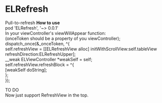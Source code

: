 ELRefresh
=========

Pull-to-refresh
<b>How to use</b><br/>
pod 'ELRefresh', '~> 0.0.1'<br/>
In your viewController's viewWillAppear function:<br/>
(onceToken should be a property of you viewController);<br/>
	dispatch_once(&_onceToken, ^{<br/>
        self.refreshView = [[ELRefreshView alloc] initWithScrollView:self.tableView refreshDirection:ELRefreshUpper];<br/>
        __weak ELViewController *weakSelf = self;<br/>
        self.refreshView.refreshBlock = ^{<br/>
          	[weakSelf doString];<br/>
        };<br/>
    });<br/>
    
</b>TO DO</b><br/>
Now just support RefreshView in the top.<br/>
